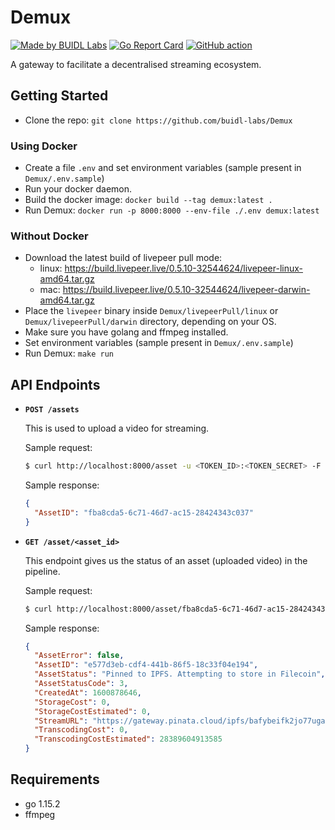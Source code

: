 # Demux

[![Made by BUIDL Labs](https://img.shields.io/badge/made%20by-BUIDL%20Labs-informational.svg)](https://buidllabs.io)
[![Go Report Card](https://goreportcard.com/badge/github.com/buidl-labs/Demux)](https://goreportcard.com/report/github.com/buidl-labs/Demux)
[![GitHub action](https://github.com/buidl-labs/Demux/workflows/Tests/badge.svg)](https://github.com/buidl-labs/Demux/actions)

A gateway to facilitate a decentralised streaming ecosystem.

## Getting Started

- Clone the repo: `git clone https://github.com/buidl-labs/Demux`

### Using Docker

- Create a file `.env` and set environment variables (sample present in `Demux/.env.sample`)
- Run your docker daemon.
- Build the docker image: `docker build --tag demux:latest .`
- Run Demux: `docker run -p 8000:8000 --env-file ./.env demux:latest`

### Without Docker

- Download the latest build of livepeer pull mode:
  - linux: https://build.livepeer.live/0.5.10-32544624/livepeer-linux-amd64.tar.gz
  - mac: https://build.livepeer.live/0.5.10-32544624/livepeer-darwin-amd64.tar.gz
- Place the `livepeer` binary inside `Demux/livepeerPull/linux` or `Demux/livepeerPull/darwin` directory, depending on your OS.
- Make sure you have golang and ffmpeg installed.
- Set environment variables (sample present in `Demux/.env.sample`)
- Run Demux: `make run`

## API Endpoints

- **`POST /assets`**

  This is used to upload a video for streaming.

  Sample request:

  ```bash
  $ curl http://localhost:8000/asset -u <TOKEN_ID>:<TOKEN_SECRET> -F inputfile=@/Users/johndoe/hello.mp4
  ```

  Sample response:

  ```json
  {
    "AssetID": "fba8cda5-6c71-46d7-ac15-28424343c037"
  }
  ```

- **`GET /asset/<asset_id>`**

  This endpoint gives us the status of an asset (uploaded video) in the pipeline.

  Sample request:

  ```bash
  $ curl http://localhost:8000/asset/fba8cda5-6c71-46d7-ac15-28424343c037
  ```

  Sample response:

  ```json
  {
    "AssetError": false,
    "AssetID": "e577d3eb-cdf4-441b-86f5-18c33f04e194",
    "AssetStatus": "Pinned to IPFS. Attempting to store in Filecoin",
    "AssetStatusCode": 3,
    "CreatedAt": 1600878646,
    "StorageCost": 0,
    "StorageCostEstimated": 0,
    "StreamURL": "https://gateway.pinata.cloud/ipfs/bafybeifk2jo77ugacrgni4r4iyoju4kl5qtwxuv2fsm67o2vcse2sjvux4/root.m3u8",
    "TranscodingCost": 0,
    "TranscodingCostEstimated": 28389604913585
  }
  ```

## Requirements

- go 1.15.2
- ffmpeg
